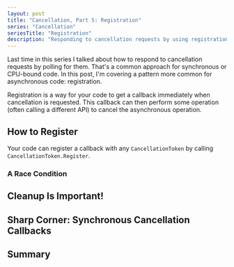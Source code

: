 ```yaml
---
layout: post
title: "Cancellation, Part 5: Registration"
series: "Cancellation"
seriesTitle: "Registration"
description: "Responding to cancellation requests by using registration."
---
```


Last time in this series I talked about how to respond to cancellation requests by polling for them. That's a common approach for synchronous or CPU-bound code. In this post, I'm covering a pattern more common for asynchronous code: registration.

Registration is a way for your code to get a callback immediately when cancellation is requested. This callback can then perform some operation (often calling a different API) to cancel the asynchronous operation.

## How to Register

Your code can register a callback with any `CancellationToken` by calling `CancellationToken.Register`. 

### A Race Condition

## Cleanup Is Important!

## Sharp Corner: Synchronous Cancellation Callbacks

## Summary
